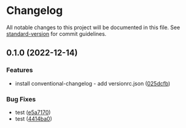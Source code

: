 # Changelog

All notable changes to this project will be documented in this file. See [standard-version](https://github.com/conventional-changelog/standard-version) for commit guidelines.

## 0.1.0 (2022-12-14)


### Features

* install conventional-changelog - add versionrc.json ([025dcfb](https://github.com/TahereGmi/stay-in-community/commit/025dcfbe9d85a2ea34287d16374052aeddc4a6ab))


### Bug Fixes

* test ([e5a7170](https://github.com/TahereGmi/stay-in-community/commit/e5a71703848950dee9c4b4b0ba736d3cf92697bc))
* test ([4414ba0](https://github.com/TahereGmi/stay-in-community/commit/4414ba0613fd958fe39ebbc60df8cb53e9e4e678))

